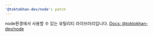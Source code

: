 ```yaml
---
'@toktokhan-dev/node': patch
---
```


node환경에서 사용할 수 있는 유틸리티 라이브러리입니다.
[Docs: @toktokhan-dev/node](https://toktokhan-dev-docs.vercel.app/docs/node)
